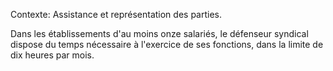 Contexte: Assistance et représentation des parties.

Dans les établissements d'au moins onze salariés, le défenseur syndical dispose du temps nécessaire à l'exercice de ses fonctions, dans la limite de dix heures par mois.
